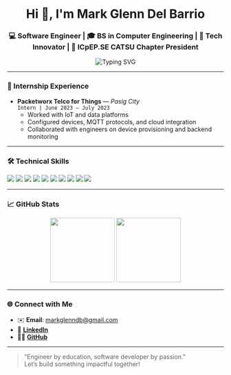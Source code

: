 <p align="center">
  <!-- OPTIONAL: Add your banner image here -->
  <!-- <img src="https://github.com/mera-sys/mera-sys/assets/your-banner-image.png" alt="Banner" width="100%"/> -->
</p>

<h1 align="center">Hi 👋, I'm Mark Glenn Del Barrio</h1>
<h3 align="center">💻 Software Engineer | 🎓 BS in Computer Engineering | 🧠 Tech Innovator | 🏅 ICpEP.SE CATSU Chapter President</h3>

<p align="center">
  <img src="https://readme-typing-svg.demolab.com?font=Fira+Code&pause=1000&center=true&width=435&lines=Aspiring+Software+Engineer;Tech+Enthusiast+%26+Builder;Passionate+about+IoT+%26+AI;Always+Learning+%F0%9F%92%AF" alt="Typing SVG" />
</p>

---

### 💼 Internship Experience
- **Packetworx Telco for Things** — *Pasig City*  
  `Intern | June 2023 – July 2023`  
  - Worked with IoT and data platforms  
  - Configured devices, MQTT protocols, and cloud integration  
  - Collaborated with engineers on device provisioning and backend monitoring

---

### 🛠️ Technical Skills

<p align="left">
  <img src="https://img.shields.io/badge/Next.js-000000?style=for-the-badge&logo=nextdotjs&logoColor=white" />
  <img src="https://img.shields.io/badge/Tailwind_CSS-38B2AC?style=for-the-badge&logo=tailwind-css&logoColor=white" />
  <img src="https://img.shields.io/badge/Framer_Motion-EF4444?style=for-the-badge&logo=framer&logoColor=white" />
  <img src="https://img.shields.io/badge/Python-3670A0?style=for-the-badge&logo=python&logoColor=ffdd54" />
  <img src="https://img.shields.io/badge/C++-00599C?style=for-the-badge&logo=cplusplus&logoColor=white" />
  <img src="https://img.shields.io/badge/C%23-239120?style=for-the-badge&logo=c-sharp&logoColor=white" />
  <img src="https://img.shields.io/badge/Arduino-00979D?style=for-the-badge&logo=arduino&logoColor=white" />
  <img src="https://img.shields.io/badge/Raspberry_Pi-C51A4A?style=for-the-badge&logo=raspberry-pi&logoColor=white" />
  <img src="https://img.shields.io/badge/MySQL-005C84?style=for-the-badge&logo=mysql&logoColor=white" />
  <img src="https://img.shields.io/badge/Figma-F24E1E?style=for-the-badge&logo=figma&logoColor=white" />
</p>

---

### 📈 GitHub Stats

<p align="center">
  <img src="https://github-readme-stats.vercel.app/api?username=mera-sys&show_icons=true&theme=tokyonight" height="150"/>
  <img src="https://github-readme-stats.vercel.app/api/top-langs/?username=mera-sys&layout=compact&theme=tokyonight" height="150"/>
</p>

---

### 🌐 Connect with Me
- ✉️ **Email**: markglenndb@gmail.com  
- 🔗 [**LinkedIn**](https://www.linkedin.com/in/mark-glenn-del-barrio-a2815b34b)  
- 🧑‍💻 [**GitHub**](https://github.com/mera-sys)

---

> “Engineer by education, software developer by passion.”  
> Let’s build something impactful together!
